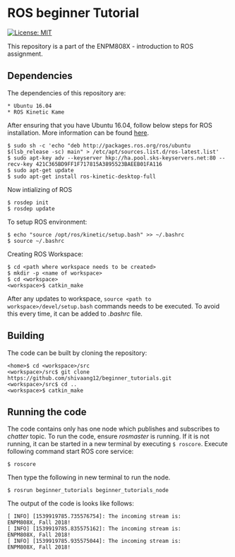 # ROS beginner Tutorial
[![License: MIT](https://img.shields.io/badge/License-MIT-yellow.svg)](https://github.com/shivang/beginner_tutorials/blob/master/LICENSE)

This repository is a part of the ENPM808X - introduction to ROS assignment.

## Dependencies 
The dependencies of this repository are:

```
* Ubuntu 16.04
* ROS Kinetic Kame
```

After ensuring that you have Ubuntu 16.04, follow below steps for ROS installation. More information can be found [here](http://wiki.ros.org/kinetic/Installation/Ubuntu).

```
$ sudo sh -c 'echo "deb http://packages.ros.org/ros/ubuntu $(lsb_release -sc) main" > /etc/apt/sources.list.d/ros-latest.list'
$ sudo apt-key adv --keyserver hkp://ha.pool.sks-keyservers.net:80 --recv-key 421C365BD9FF1F717815A3895523BAEEB01FA116
$ sudo apt-get update
$ sudo apt-get install ros-kinetic-desktop-full
```

Now intializing of ROS

```
$ rosdep init
$ rosdep update 
```

To setup ROS environment:

```
$ echo "source /opt/ros/kinetic/setup.bash" >> ~/.bashrc
$ source ~/.bashrc
```

Creating ROS Workspace:

```
$ cd <path where workspace needs to be created>
$ mkdir -p <name of workspace>
$ cd <workspace>
<workspace>$ catkin_make
```

After any updates to workspace, `source <path to workspace>/devel/setup.bash` commands needs to be executed. To avoid this every time, it can be added to *.bashrc* file.

## Building

The code can be built by cloning the repository:
```
<home>$ cd <workspace>/src
<workspace>/src$ git clone https://github.com/shivaang12/beginner_tutorials.git
<workspace>/src$ cd ..
<workspace>$ catkin_make 
```
## Running the code

The code contains only has one node which publishes and subscribes to *chatter* topic. To run the code, ensure *rosmaster* is running. If it is not running, it can be started in a new terminal by executing `$ roscore`.
Execute following command start ROS core service:
```
$ roscore
```
Then type the following in new terminal to run the node.
```
$ rosrun beginner_tutorials beginner_tutorials_node
```

The output of the code is looks like follows:
```
[ INFO] [1539919785.735576754]: The incoming stream is:
ENPM808X, Fall 2018!
[ INFO] [1539919785.835575162]: The incoming stream is:
ENPM808X, Fall 2018!
[ INFO] [1539919785.935575044]: The incoming stream is:
ENPM808X, Fall 2018!
```

